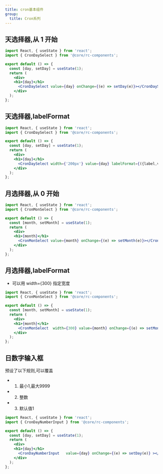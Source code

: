 ```yaml
---
title: cron基本组件
group:
  title: Cron系列
---
```


## 天选择器,从 1 开始

```jsx
import React, { useState } from 'react';
import { CronDaySelect } from '@core/rc-components';

export default () => {
  const [day, setDay] = useState(1);
  return (
    <div>
    <h1>{day}</h1>
      <CronDaySelect value={day} onChange={(e) => setDay(e)}></CronDaySelect>
    </div>
  );
};
```

## 天选择器,labelFormat

```jsx
import React, { useState } from 'react';
import { CronDaySelect } from '@core/rc-components';

export default () => {
  const [day, setDay] = useState(1);
  return (
    <div>
    <h1>{day}</h1>
      <CronDaySelect width={'200px'} value={day} labelFormat={({label,value})=>value+label+'aa'} onChange={(e) => setDay(e)}></CronDaySelect>
    </div>
  );
};
```



<API src="./DaySelect.tsx"></API>


## 月选择器,从 0 开始

```jsx
import React, { useState } from 'react';
import { CronMonSelect } from '@core/rc-components';

export default () => {
  const [month, setMonth] = useState(1);
  return (
    <div>
    <h1>{month}</h1>
      <CronMonSelect value={month} onChange={(e) => setMonth(e)}></CronMonSelect>
    </div>
  );
};
```

## 月选择器,labelFormat

 - 可以用 width={300} 指定宽度

```jsx
import React, { useState } from 'react';
import { CronMonSelect } from '@core/rc-components';

export default () => {
  const [month, setMonth] = useState(1);
  return (
    <div>
    <h1>{month}</h1>
      <CronMonSelect  width={300} value={month} onChange={(e) => setMonth(e)} labelFormat={({label,value})=>label+'aa'}></CronMonSelect>
    </div>
  );
};
```

<API src="./MonSelect.tsx"></API>

## 日数字输入框

预设了以下规则,可以覆盖
- 1. 最小1,最大9999
- 2. 整数
- 3. 默认值1

```jsx
import React, { useState } from 'react';
import { CronDayNumberInput } from '@core/rc-components';

export default () => {
  const [day, setDay] = useState(1);
  return (
    <div>
    <h1>{day}</h1>
      <CronDayNumberInput   value={day} onChange={(e) => setDay(e)} ></CronDayNumberInput>
    </div>
  );
};
```

<API src="./DayNumberInput.tsx"></API>